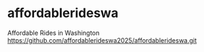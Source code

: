 # affordablerideswa
Affordable Rides in Washington
https://github.com/affordablerideswa2025/affordablerideswa.git
